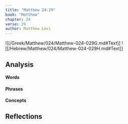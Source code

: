 ```yaml
---
title: "Matthew 24:29"
book: "Matthew"
chapter: 24
verse: 29
author: Matthew Levi
---
```

![[/Greek/Matthew/024/Matthew-024-029G.md#Text]]
![[/Hebrew/Matthew/024/Matthew-024-029H.md#Text]]

## Analysis

#### Words

#### Phrases

#### Concepts

## Reflections
